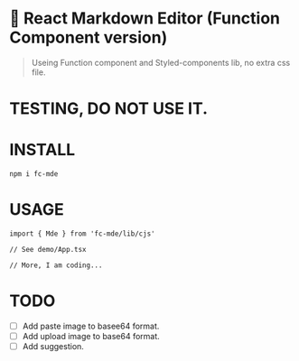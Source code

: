 # 📝 React Markdown Editor (Function Component version)

> Useing Function component and Styled-components lib, no extra css file.

# TESTING, DO NOT USE IT.

# INSTALL

```
npm i fc-mde
```

# USAGE

```
import { Mde } from 'fc-mde/lib/cjs'

// See demo/App.tsx

// More, I am coding...
```

# TODO

- [ ] Add paste image to basee64 format.
- [ ] Add upload image to base64 format.
- [ ] Add suggestion.
